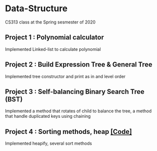 # Data-Structure
CS313 class at the Spring sesmester of 2020

## Project 1 : Polynomial calculator

Implemented Linked-list to calculate polynomial 

## Project 2 : Build Expression Tree & General Tree

Implemented tree constructor and print as in and level order

## Project 3 : Self-balancing Binary Search Tree (BST)

Implemented a method that rotates of child to balance the tree, a method that handle duplicated keys using chaining

## Project 4 : Sorting methods, heap <a href ="https://github.com/jihoonk-1116/Data-Structure/tree/main/Project4">[Code]</a>

Implemented heapify, several sort methods
